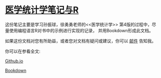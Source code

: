 # <a href="https://wxhyihuan.github.io/">医学统计学笔记与R</a>
这份笔记主要是学习孙振球，徐勇勇老师的<<医学统计学>> 第4版的过程中，尽量使用编程语言R对书中的示例进行实现的记录， 并用Bookdown形成此文档。

如果这份文档对您有所助益，或者您对文档有疑问或建议，你可以 [邮件](mailto:wxh244295043@gamil.com) 告知我。

你可以在参看全文: 

[Github.io](https://wxhyihuan.github.io/MedicalStatisNotes/) 

[Bookdown](https://bookdown.org/wxhyihuan/Notebook-of-medical-statistics-1605856202966/) 



